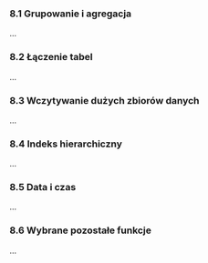 ### 8.1 Grupowanie i agregacja
...
### 8.2 Łączenie tabel
...
### 8.3 Wczytywanie dużych zbiorów danych
...
### 8.4 Indeks hierarchiczny
...
### 8.5 Data i czas
...
### 8.6 Wybrane pozostałe funkcje
...
